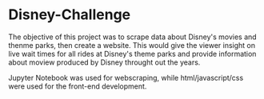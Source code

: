 # Disney-Challenge

The objective of this project was to scrape data about Disney's movies and thenme parks, then create a website. This would give the viewer insight on live wait times for all rides at Disney's theme parks and provide information about moview produced by Disney throught out the years. 

Jupyter Notebook was used for webscraping, while html/javascript/css were used for the front-end development.
